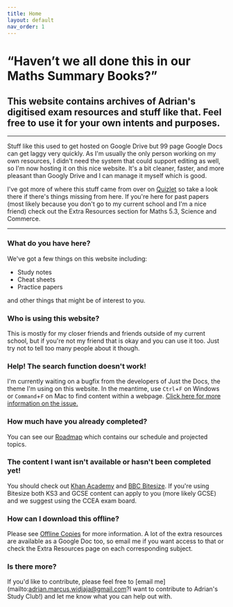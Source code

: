 ```yaml
---
title: Home
layout: default
nav_order: 1
---
```


# “Haven’t we all done this in our Maths Summary Books?”

## This website contains archives of Adrian's digitised exam resources and stuff like that. Feel free to use it for your own intents and purposes.

***

Stuff like this used to get hosted on Google Drive but 99 page Google Docs can get laggy very quickly. As I'm usually the only person working on my own resources, I didn't need the system that could support editing as well, so I'm now hosting it on this nice website. It's a bit cleaner, faster, and more pleasant than Googly Drive and I can manage it myself which is good.

I've got more of where this stuff came from over on [Quizlet](https://quizlet.com/class/10813900/) so take a look there if there's things missing from here. If you're here for past papers (most likely because you don't go to my current school and I'm a nice friend) check out the Extra Resources section for Maths 5.3, Science and Commerce.

***

### What do you have here?

We've got a few things on this website including:
- Study notes
- Cheat sheets
- Practice papers

and other things that might be of interest to you.

### Who is using this website?

This is mostly for my closer friends and friends outside of my current school, but if you're not my friend that is okay and you can use it too. Just try not to tell too many people about it though.

### Help! The search function doesn't work!

I'm currently waiting on a bugfix from the developers of Just the Docs, the theme I'm using on this website. In the meantime, use `Ctrl`+`F` on Windows or `Command`+`F` on Mac to find content within a webpage. [Click here for more information on the issue.](https://github.com/pmarsceill/just-the-docs/pull/218)

### How much have you already completed?

You can see our [Roadmap](roadmap.html) which contains our schedule and projected topics.

### The content I want isn't available or hasn't been completed yet!

You should check out [Khan Academy](https://khanacademy.org) and [BBC Bitesize](bbc.co.uk/bitesize). If you're using Bitesize both KS3 and GCSE content can apply to you (more likely GCSE) and we suggest using the CCEA exam board.

### How can I download this offline?

Please see [Offline Copies](offline.html) for more information. A lot of the extra resources are available as a Google Doc too, so email me if you want access to that or check the Extra Resources page on each corresponding subject.

### Is there more?

If you'd like to contribute, please feel free to [email me](mailto:adrian.marcus.widjaja@gmail.com?I want to contribute to Adrian's Study Club!) and let me know what you can help out with.